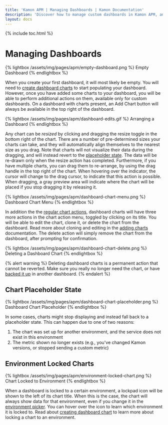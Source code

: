 ```yaml
---
title: 'Kamon APM | Managing Dashboards | Kamon Documentation'
description: 'Discover how to manage custom dashboards in Kamon APM, and visualize your metrics the way you need to use them'
layout: docs
---
```


{% include toc.html %}

Managing Dashboards
===================

{% lightbox /assets/img/pages/apm/empty-dashboard.png %}
Empty Dashboard
{% endlightbox %}

When you create your first dashboard, it will most likely be empty. You will need to [create dashboard charts] to start populating your dashboard. However, once you have added some charts to your dashboard, you will be able to perform additional actions on them, available only for custom dashboards. On a dashboard with charts present, an Add Chart button will always be available in the top right of the dashboard.

{% lightbox /assets/img/pages/apm/dashboard-edits.gif %}
Arranging a Dashboard
{% endlightbox %}

Any chart can be *resized* by clicking and dragging the resize toggle in the bottom right of the chart. There are a number of pre-determined sizes your charts can take, and they will automatically align themselves to the nearest size as you drag. Note that charts will not visualize their data during the dragging, and will instead revert to the [placeholder state]. The data will be re-drawn only when the resize action has completed. Furthermore, if you have multiple charts, you can drag them to re-arrange, by using the drag handle in the top right of the chart. When hovering over the indicator, the cursor will change to the drag cursor, to indicate that this action is possible. When dragging, a gray preview area will indicate where the chart will be placed if you stop dragging it by releasing it.

{% lightbox /assets/img/pages/apm/dashboard-chart-menu.png %}
Dashboard Chart Menu
{% endlightbox %}

In addition the the [regular chart actions], dashboard charts will have three more actions in the chart action menu, toggled by clicking on its title. You will be able to edit the chart, clone it, or delete the chart from the dashboard. Read more about cloning and editing in the [adding charts] documentation. The delete action will simply remove the chart from the dashboard, after prompting for confirmation.

{% lightbox /assets/img/pages/apm/dashboard-chart-delete.png %}
Deleting a Dashboard Chart
{% endlightbox %}

{% alert warning %}
Deleting dashboard charts is a permanent action that cannot be reverted. Make sure you really no longer need the chart, or have [backed it up] in another dashboard.
{% endalert %}

Chart Placeholder State
-----------------------

{% lightbox /assets/img/pages/apm/dashboard-chart-placeholder.png %}
Dashboard Chart Placeholder
{% endlightbox %}

In some cases, charts might stop displaying and instead fall back to a placeholder state. This can happen due to one of two reasons:

1. The chart was set up for another environment, and the service does not exist in this environment
2. The metric shown no longer exists (e.g., you've changed Kamon versions, or stopped sending a custom metric)

Environment Locked Charts
--------------------------

{% lightbox /assets/img/pages/apm/environment-locked-chart.png %}
Chart Locked to Environment
{% endlightbox %}

When a dashboard is locked to a certain environment, a lockpad icon will be shown to the left of its chart title. When this is the case, the chart will always show data for that environment, even if you change it in the [environment picker]. You can hover over the icon to learn which environment it is locked to. Read about [creating dashboard chart][adding charts] to learn more about locking a chart to an environment.


[create dashboard charts]: ../create-edit-dashboard/
[adding charts]: ../create-edit-dashboard/
[placeholder state]: ./#chart-placeholder-state
[regular chart actions]: ../../general/charts/#chart-operations
[backed it up]: ../dashboard-list/#cloning-dashboards
[environment picker]: ../../general/environments/#environment-picker
